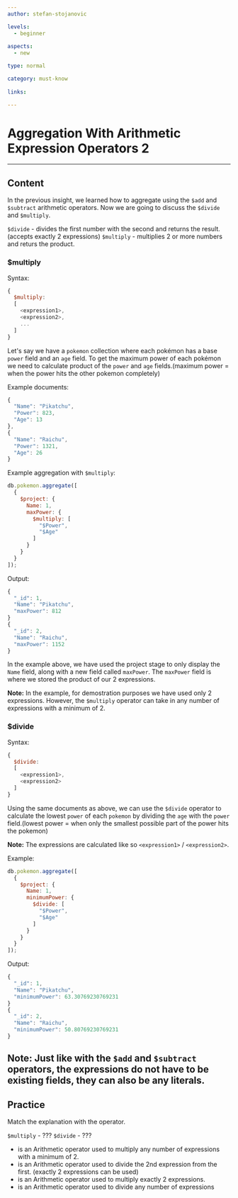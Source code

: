 ```yaml
---
author: stefan-stojanovic

levels:
  - beginner
  
aspects:
  - new

type: normal

category: must-know
      
links:

---
```

# Aggregation With Arithmetic Expression Operators 2
---
## Content

In the previous insight, we learned how to aggregate using the `$add` and `$subtract` arithmetic operators. Now we are going to discuss the `$divide` and `$multiply`.

`$divide` - divides the first number with the second and returns the result.(accepts exactly 2 expressions)
`$multiply` - multiplies 2 or more numbers and returs the product.

### $multiply

Syntax:
```javascript
{ 
  $multiply:  
  [ 
    <expression1>, 
    <expression2>, 
    ... 
  ] 
}
```

Let's say we have a `pokemon` collection where each pokémon has a base `power` field and an `age` field. To get the maximum power of each pokémon we need to calculate product of the `power` and `age` fields.(maximum power = when the power hits the other pokemon completely)

Example documents:
```javascript
{ 
  "Name": "Pikatchu",
  "Power": 823,
  "Age": 13
},
{ 
  "Name": "Raichu", 
  "Power": 1321,
  "Age": 26
}
```

Example aggregation with `$multiply`:
```javascript
db.pokemon.aggregate([
  {
    $project: {
      Name: 1,
      maxPower: {
        $multiply: [
          "$Power",
          "$Age"
        ]
      }
    }
  }
]);
```
Output:
```javascript
{ 
  "_id": 1,
  "Name": "Pikatchu", 
  "maxPower": 812 
}
{ 
  "_id": 2, 
  "Name": "Raichu", 
  "maxPower": 1152 
}
```

In the example above, we have used the project stage to only display the `Name` field, along with a new field called `maxPower`. The `maxPower` field is where we stored the product of our 2 expressions.

**Note:** In the example, for demostration purposes we have used only 2 expressions. However, the `$multiply` operator can take in any number of expressions with a minimum of 2.

### $divide

Syntax:
```javascript
{ 
  $divide:  
  [ 
    <expression1>, 
    <expression2> 
  ] 
}
```

Using the same documents as above, we can use the `$divide` operator to calculate the lowest `power` of each `pokemon` by dividing the `age` with the `power` field.(lowest power = when only the smallest possible part of the power hits the pokemon)

**Note:** The expressions are calculated like so `<expression1>` / `<expression2>`.

Example:
```javascript
db.pokemon.aggregate([
  {
    $project: {
      Name: 1,
      minimumPower: {
        $divide: [
          "$Power",
          "$Age"
        ]
      }
    }
  }
]);
```
Output:
```javascript
{ 
  "_id": 1,
  "Name": "Pikatchu", 
  "minimumPower": 63.30769230769231 
}
{ 
  "_id": 2, 
  "Name": "Raichu", 
  "minimumPower": 50.80769230769231 
}
```
**Note:** Just like with the `$add` and `$subtract` operators, the expressions do not have to be existing fields, they can also be any literals.
---
## Practice

Match the explanation with the operator.

`$multiply` - ???
`$divide` - ???

* is an Arithmetic operator used to multiply any number of expressions with a minimum of 2.
* is an Arithmetic operator used to divide the 2nd expression from the first. (exactly 2 expressions can be used)
* is an Arithmetic operator used to multiply exactly 2 expressions.
* is an Arithmetic operator used to divide any number of expressions
